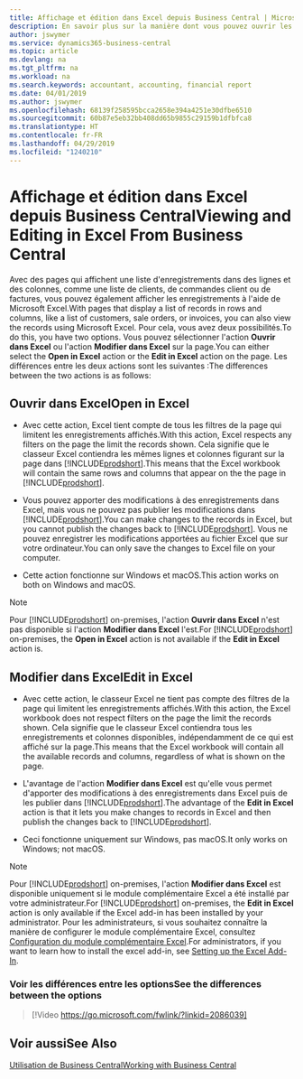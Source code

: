 ```yaml
---
title: Affichage et édition dans Excel depuis Business Central | Microsoft Docs
description: En savoir plus sur la manière dont vous pouvez ouvrir les pages dans Microsoft Excel à partir de Business Central pour une meilleure analyse de données.
author: jswymer
ms.service: dynamics365-business-central
ms.topic: article
ms.devlang: na
ms.tgt_pltfrm: na
ms.workload: na
ms.search.keywords: accountant, accounting, financial report
ms.date: 04/01/2019
ms.author: jswymer
ms.openlocfilehash: 68139f258595bcca2658e394a4251e30dfbe6510
ms.sourcegitcommit: 60b87e5eb32bb408dd65b9855c29159b1dfbfca8
ms.translationtype: HT
ms.contentlocale: fr-FR
ms.lasthandoff: 04/29/2019
ms.locfileid: "1240210"
---
```

# <a name="viewing-and-editing-in-excel-from-business-central"></a><span data-ttu-id="ff245-103">Affichage et édition dans Excel depuis Business Central</span><span class="sxs-lookup"><span data-stu-id="ff245-103">Viewing and Editing in Excel From Business Central</span></span> 

<span data-ttu-id="ff245-104">Avec des pages qui affichent une liste d'enregistrements dans des lignes et des colonnes, comme une liste de clients, de commandes client ou de factures, vous pouvez également afficher les enregistrements à l'aide de Microsoft Excel.</span><span class="sxs-lookup"><span data-stu-id="ff245-104">With pages that display a list of records in rows and columns, like a list of customers, sale orders, or invoices, you can also view the records using Microsoft Excel.</span></span> <span data-ttu-id="ff245-105">Pour cela, vous avez deux possibilités.</span><span class="sxs-lookup"><span data-stu-id="ff245-105">To do this, you have two options.</span></span> <span data-ttu-id="ff245-106">Vous pouvez sélectionner l'action **Ouvrir dans Excel** ou l'action **Modifier dans Excel** sur la page.</span><span class="sxs-lookup"><span data-stu-id="ff245-106">You can either select the **Open in Excel** action or the **Edit in Excel** action on the page.</span></span> <span data-ttu-id="ff245-107">Les différences entre les deux actions sont les suivantes :</span><span class="sxs-lookup"><span data-stu-id="ff245-107">The differences between the two actions is as follows:</span></span>  

## <a name="open-in-excel"></a><span data-ttu-id="ff245-108">Ouvrir dans Excel</span><span class="sxs-lookup"><span data-stu-id="ff245-108">Open in Excel</span></span>

-    <span data-ttu-id="ff245-109">Avec cette action, Excel tient compte de tous les filtres de la page qui limitent les enregistrements affichés.</span><span class="sxs-lookup"><span data-stu-id="ff245-109">With this action, Excel respects any filters on the page the limit the records shown.</span></span> <span data-ttu-id="ff245-110">Cela signifie que le classeur Excel contiendra les mêmes lignes et colonnes figurant sur la page dans [!INCLUDE[prodshort](includes/prodshort.md)].</span><span class="sxs-lookup"><span data-stu-id="ff245-110">This means that the Excel workbook will contain the same rows and columns that appear on the the page in [!INCLUDE[prodshort](includes/prodshort.md)].</span></span>

-    <span data-ttu-id="ff245-111">Vous pouvez apporter des modifications à des enregistrements dans Excel, mais vous ne pouvez pas publier les modifications dans [!INCLUDE[prodshort](includes/prodshort.md)].</span><span class="sxs-lookup"><span data-stu-id="ff245-111">You can make changes to the records in Excel, but you cannot publish the changes back to [!INCLUDE[prodshort](includes/prodshort.md)].</span></span> <span data-ttu-id="ff245-112">Vous ne pouvez enregistrer les modifications apportées au fichier Excel que sur votre ordinateur.</span><span class="sxs-lookup"><span data-stu-id="ff245-112">You can only save the changes to Excel file on your computer.</span></span> 

-    <span data-ttu-id="ff245-113">Cette action fonctionne sur Windows et macOS.</span><span class="sxs-lookup"><span data-stu-id="ff245-113">This action works on both on Windows and macOS.</span></span> 

>[!NOTE]
><span data-ttu-id="ff245-114">Pour [!INCLUDE[prodshort](includes/prodshort.md)] on-premises, l'action **Ouvrir dans Excel** n'est pas disponible si l'action **Modifier dans Excel** l'est.</span><span class="sxs-lookup"><span data-stu-id="ff245-114">For [!INCLUDE[prodshort](includes/prodshort.md)] on-premises, the **Open in Excel** action is not available if the **Edit in Excel** action is.</span></span>

## <a name="edit-in-excel"></a><span data-ttu-id="ff245-115">Modifier dans Excel</span><span class="sxs-lookup"><span data-stu-id="ff245-115">Edit in Excel</span></span>

-    <span data-ttu-id="ff245-116">Avec cette action, le classeur Excel ne tient pas compte des filtres de la page qui limitent les enregistrements affichés.</span><span class="sxs-lookup"><span data-stu-id="ff245-116">With this action, the Excel workbook does not respect filters on the page the limit the records shown.</span></span> <span data-ttu-id="ff245-117">Cela signifie que le classeur Excel contiendra tous les enregistrements et colonnes disponibles, indépendamment de ce qui est affiché sur la page.</span><span class="sxs-lookup"><span data-stu-id="ff245-117">This means that the Excel workbook will contain all the available records and columns, regardless of what is shown on the page.</span></span> 

-    <span data-ttu-id="ff245-118">L'avantage de l'action **Modifier dans Excel** est qu'elle vous permet d'apporter des modifications à des enregistrements dans Excel puis de les publier dans [!INCLUDE[prodshort](includes/prodshort.md)].</span><span class="sxs-lookup"><span data-stu-id="ff245-118">The advantage of the **Edit in Excel** action is that it lets you make changes to records in Excel and then publish the changes back to [!INCLUDE[prodshort](includes/prodshort.md)].</span></span>

-    <span data-ttu-id="ff245-119">Ceci fonctionne uniquement sur Windows, pas macOS.</span><span class="sxs-lookup"><span data-stu-id="ff245-119">It only works on Windows; not macOS.</span></span>

>[!NOTE]
><span data-ttu-id="ff245-120">Pour [!INCLUDE[prodshort](includes/prodshort.md)] on-premises, l'action **Modifier dans Excel** est disponible uniquement si le module complémentaire Excel a été installé par votre administrateur.</span><span class="sxs-lookup"><span data-stu-id="ff245-120">For [!INCLUDE[prodshort](includes/prodshort.md)] on-premises, the **Edit in Excel** action is only available if the Excel add-in has been installed by your administrator.</span></span> <span data-ttu-id="ff245-121">Pour les administrateurs, si vous souhaitez connaître la manière de configurer le module complémentaire Excel, consultez [Configuration du module complémentaire Excel](https://docs.microsoft.com/en-us/dynamics365/business-central/dev-itpro/administration/configuring-excel-addin).</span><span class="sxs-lookup"><span data-stu-id="ff245-121">For administrators, if you want to learn how to install the excel add-in, see [Setting up the Excel Add-In](https://docs.microsoft.com/en-us/dynamics365/business-central/dev-itpro/administration/configuring-excel-addin).</span></span>

### <a name="see-the-differences-between-the-options"></a><span data-ttu-id="ff245-122">Voir les différences entre les options</span><span class="sxs-lookup"><span data-stu-id="ff245-122">See the differences between the options</span></span> 
> [!Video https://go.microsoft.com/fwlink/?linkid=2086039]

## <a name="see-also"></a><span data-ttu-id="ff245-123">Voir aussi</span><span class="sxs-lookup"><span data-stu-id="ff245-123">See Also</span></span>
[<span data-ttu-id="ff245-124">Utilisation de Business Central</span><span class="sxs-lookup"><span data-stu-id="ff245-124">Working with Business Central</span></span>](ui-work-product.md)  
